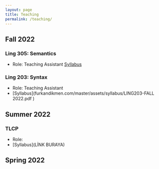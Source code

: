 ```yaml
---
layout: page
title: Teaching
permalink: /teaching/
---
```


## Fall 2022
### Ling 305: Semantics
- Role: Teaching Assistant [Syllabus](furkandikmen.com/master/assets/syllabus/Ling305_Fall2022.pdf)


### Ling 203: Syntax 
- Role: Teaching Assistant
- [Syllabus](furkandikmen.com/master/assets/syllabus/LING203-FALL 2022.pdf )

## Summer 2022
### TLCP 
- Role: 
- [Syllabus](LİNK BURAYA)


## Spring 2022
